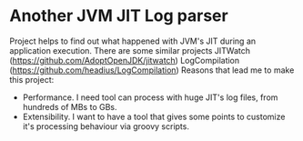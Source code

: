 # Another JVM JIT Log parser

Project helps to find out what happened with JVM's JIT during an application execution.
There are some similar projects JITWatch (https://github.com/AdoptOpenJDK/jitwatch) LogCompilation (https://github.com/headius/LogCompilation)
Reasons that lead me to make this project:
* Performance. I need tool can process with huge JIT's log files, from hundreds of MBs to GBs.
* Extensibility. I want to have a tool that gives some points to customize it's processing behaviour via groovy scripts.
